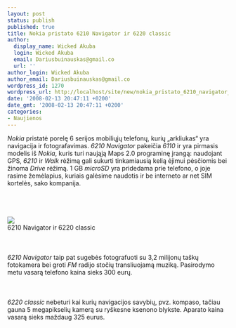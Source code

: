 ```yaml
---
layout: post
status: publish
published: true
title: Nokia pristato 6210 Navigator ir 6220 classic
author:
  display_name: Wicked Akuba
  login: Wicked Akuba
  email: Dariusbuinauskas@gmail.co
  url: ''
author_login: Wicked Akuba
author_email: Dariusbuinauskas@gmail.co
wordpress_id: 1270
wordpress_url: http://localhost/site/new/nokia_pristato_6210_navigator_ir_6220_classic/
date: '2008-02-13 20:47:11 +0200'
date_gmt: '2008-02-13 20:47:11 +0200'
categories:
- Naujienos
---
```

<p> <i>Nokia</i> pristatė porelę 6 serijos mobiliųjų telefonų, kurių „arkliukas“ yra navigacija ir fotografavimas. <i>6210 Navigator</i> pakeičia <i>6110</i> ir yra pirmasis modelis iš <i>Nokia</i>, kuris turi naująją Maps 2.0 programinę įrangą: naudojant GPS, <i>6210</i> ir <i>Walk</i> rėžimą gali sukurti tinkamiausią kelią ėjimui pėsčiomis bei žinoma <i>Drive</i> rėžimą. 1 GB <i>microSD</i> yra pridedama prie telefono, o joje rasime žemėlapius, kuriais galėsime naudotis ir be interneto ar net SIM kortelės, sako kompanija.<br />
<br><br />
<br><br><img src="http://www.technews.lt/upl/Failai/Nokia%20Navigator.PNG"><br><span class="saltinis">6210 Navigator ir 6220 classic</span><br />
<br><br />
<br><i>6210 Navigator</i> taip pat sugebės fotografuoti su 3,2 milijonų taškų fotokamera bei groti <i>FM</i> radijo stočių transliuojamą muziką. Pasirodymo metu vasarą telefono kaina sieks 300 eurų.<br />
<br><br />
<br><i>6220 classic</i> nebeturi kai kurių navigacijos savybių, pvz. kompaso, tačiau gauna 5 megapikselių kamerą su ryškesne ksenono blykste. Aparato kaina vasarą sieks maždaug 325 eurus.<br />
<br><br />
<br></p>
